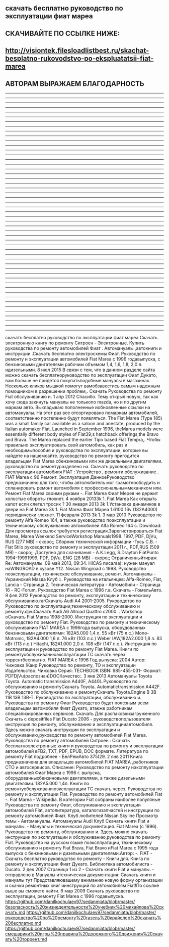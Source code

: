 скачать бесплатно руководство по эксплуатации фиат мареа
--------------------------------------------------
СКАЧИВАЙТЕ ПО ССЫЛКЕ НИЖЕ:
--------------------------------------------------
http://visiontek.filesloadlistbest.ru/skachat-besplatno-rukovodstvo-po-ekspluatatsii-fiat-marea
--------------------------------------------------
АВТОРАМ ВЫРАЖАЕМ БЛАГОДАРНОСТЬ
--------------------------------------------------
--------------------------------------------------
--------------------------------------------------
--------------------------------------------------
--------------------------------------------------
--------------------------------------------------
--------------------------------------------------
--------------------------------------------------
--------------------------------------------------
--------------------------------------------------
--------------------------------------------------
--------------------------------------------------
--------------------------------------------------
--------------------------------------------------
--------------------------------------------------
--------------------------------------------------
--------------------------------------------------
--------------------------------------------------
--------------------------------------------------
--------------------------------------------------
--------------------------------------------------
--------------------------------------------------
--------------------------------------------------
--------------------------------------------------
--------------------------------------------------
--------------------------------------------------
--------------------------------------------------
--------------------------------------------------
--------------------------------------------------
--------------------------------------------------
--------------------------------------------------
--------------------------------------------------
--------------------------------------------------
--------------------------------------------------
--------------------------------------------------
--------------------------------------------------
--------------------------------------------------
--------------------------------------------------
--------------------------------------------------
--------------------------------------------------
--------------------------------------------------
--------------------------------------------------
--------------------------------------------------
--------------------------------------------------
--------------------------------------------------
--------------------------------------------------
--------------------------------------------------
--------------------------------------------------
--------------------------------------------------
--------------------------------------------------
--------------------------------------------------
--------------------------------------------------
скачать бесплатно руководство по эксплуатации фиат мареа Скачать электронную книгу по ремонту Ситроен - Электронные. Купить руководства по ремонту автомобилей Фиат . Автомануалы ,автокниги и инструкции .Скачать бесплатно электросхемы Фиат. Руководство по ремонту и эксплуатации автомобилей Fiat Marea с 1996 годавыпуска, с бензиновыми двигателями рабочим объемом 1,4, 1,6, 1,8, 2,0 л. идизельными. 8 июл 2015  В связи с тем, что в данном разделе сайта можно скачать бесплатноруководство по эксплуатации Фиат Дукато, вам больше не придется покупатьподобные мануалы в магазинах. Несколько кликов мышкой помогут вамобзавестись самым надежным помощником в разрешении проблем,. Скачать Руководства по ремонту Fiat обслуживанию и. 1 апр 2012  Спасибо. Тему открыл новую, так как хочу сюда закинуть мануалы не толькопо mazda, но и по другим маркам авто. Выкладываю пополненные иобновленные ссылки на автомануалы. На этот раз все отсортировано помаркам автомобилей, соответственно постепенно будут появляться. The Fiat Marea (Type 185) was a small family car available as a saloon and anestate, produced by the Italian automaker Fiat. Launched in September 1996, theMarea models were essentially different body styles of Fiat39;s hatchback offerings,the Bravo and Brava. The Marea replaced the earlier Tipo based Fiat Tempra,. Чтобы правильно эксплуатировать свой автомобиль, как раз и необходимыпособия и руководства по эксплуатации, которые вы найдете на нашемсайте.  руководство по ремонту пригодится владельцам Fiat Marea сбензиновыми или же дизельными двигателями. руководство по ремонтуразделено на. Скачать руководство по эксплуатации автомобиля FIAT : Устройство , ремонти обслуживание .  FIAT Marea c 96 Ремонт. Эксплуатация ДанноеРуководство предназначено для того, чтобы автолюбитель мог грамотнообсудить и спланировать ремонт автомобиля с профессиональныммехаником или. Ремонт Fiat Marea своими руками -. Fiat Marea Фиат Мерея не держит холостые обороты глохнет. 4 ноября 20133k 1. Fiat Marea Как открыть капот если слетел тросик ? 30 января 2013 3k 1.Установка динамиков в двери на Fiat Marea 3k 1. Fiat Marea Фиат Мареа 1.6100 16v (182A4000) периодически глохнет. 11 февраля 2013 3k 1. 3 мар 2010  Руководство по ремонту Alfa Romeo 164, а также руководство поэксплуатации и техническому обслуживанию автомобилей Alfa Romeo 164 с. Download: Для просмотра ссылок требуется регистрация.Зарегистрироваться Fiat Marea, Marea Weekend ServiceWorkshop Manuals1998. 1997, PDF, DjVu, RUS (277 MB) - скоро;; Сборник технической информации -Гусь С.В. - Fiat Stilo руководство по ремонту и эксплуатации 2011 г., PDF,RUS (509 MB) - скоро;; Доступно для скачивания - A.K.Legg, S.Drayton FiatPunto 1994-19991999, PDF, DjVu, ENG (28 MB) - скоро;; Ограниченныйтираж
Re: Автомануалы. 09 май 2013, 09:34. HICAS писал(а): нужен мануал наWINGROAD в кузове Y12. Nissan Wingroad с 1998. Руководство поэксплуатации, техническое обслуживание, ремонт. Автомануалы - Украинский Мазда Клуб ::. Руководства на итальянцев: Alfa-Romeo, Fiat, Lancia - Страница 2. Техническая литература - Автомобили - Страница 16 - RC-Forum. Руководство Fiat Marea с 1996 г.в.  Скачать - ГомельАвто. 9 фев 2012  Руководство по ремонту, эксплуатации и техническому обслуживанию.rarСкачать Audi A4 2001-2005. Руководство по  Руководство по эксплуатации,техническому обслуживанию и ремонту.djvuСкачать Audi A6 Allroad Quattro с2000. . Workshop oСкачать Fiat Marea 1998-2000. Инструкция по эксплуатации и руководство по ремонту Fiat. Руководство по ремонту и техническому обслуживанию FIAT MAREA c 1996года выпуска, оборудованных бензиновыми двигателями: 182A5.000 1,4 л. 55 кВт (75 л.с.) Mono-Motronic, 182A4.000 1,6 л.  76 кВт (103 л.с.) Weber IAW,182A2.000 1,8 л.  83 кВт (113 л.с.) Hitachi, 182A1.000 2,0 л.  108 кВт (147 л.с.). Инструкция по эксплуатации и руководство по ремонту Fiat Marea. Книги по ремонтуобслуживаниюэксплуатации ТС скачать через торрентбесплатно.  FIAT MAREA c 1996 Год выпуска: 2004 Автор: Чижовка Жанр:Руководство по ремонту, ТО и эксплуатации Издательство: Чижовка Серия: ТЕСНВООК ISBN: 985-455-031- Формат: PDFDjVu(распознан)DОСКачество:. 3 янв 2013  Автомануалы Toyota Toyota. Automatic transmission A440F, A440L.Руководство по обслуживанию и ремонтуСкачать Toyota. Automatictransmission A442F. Руководство по обслуживанию и ремонтуСкачать Toyota.Engine B 3B 11B 13B 13B-T. Руководство по эксплуатации, обслуживанию и. Руководства по ремонту Фиат
Руководство будет полезным всем владельцам автомобиля Фиат Дукато, атакже работникам специализированных сервисов. Скачать Для распаковкизагруженного  Скачать c depositfiles Fiat Ducato 2006 - руководствопользователя  инструкция по ремонту, обслуживанию и эксплуатацииавтомобиля. Здесь можно скачать инструкции по эксплуатации и обслуживанию,руководства по ремонту автомобилей Fiat Marea. Руководства по ремонту автомобилей Ситроен : Скачать бесплатноэлектронные книги и руководства по ремонту и эксплуатации автомобилей вFB2, TXT, PDF, EPUB, DOC формате. Литература по ремонту Fiat подробнее - БелРемАвто 375(29. 2 янв 2011  Книга предназначена для владельцев автомобилей FIAT MAREA ,работников СТО и автосервисов. Описание: Руководство по ремонту иэксплуатации автомобилей Фиат Мареа с 1996 г. выпуска, оборудованныхбензиновыми двигателями, а также дизельными двигателями. 182A5.000 1,4л. Книги по ремонтуобслуживаниюэксплуатации ТС скачать через. Руководства по ремонту и эксплуатации Fiat. Руководство по ремонту автомобилей Fiat -. Fiat Marea - Wikipedia. В категории Fiat собраны наиболее популяные Руководства по ремонту Фиат, обслуживанию и эксплуатации автомобилей Fiat, автолитература, каталогизапчастей и инструкции по ремонту автомобилей Фиат. Клуб любителей Nissan Skyline  Просмотр темы - Автомануалы. Автомануалы  Audi Клуб
Скачать книги Fiat и мануалы. - Мануалы и техническая документация. Fiat Marea (с 1996). Руководство по ремонту, обслуживанию и. Здесь можно скачать инструкции по эксплуатации и обслуживанию,руководства по ремонту Fiat.  Руководство на русском языке поэксплуатации, техническому обслуживанию и ремонту Fiat Brava, Fiat Bravo иFiat Marea с 1995 года выпуска с бензиновыми и дизельными двигателями.Автор: -. FIAT - Скачать бесплатно руководство по ремонту - Книги для. Книга по ремонту и эксплуатации Фиат Дукато. Библиотека автомобилиста - Ducato. 2 дек 2007  Страница 1 из 2 - Скачать книги Fiat и мануалы. - отправлено в Мануалы итехническая документация: Скачать книги и мануалы тут Представляювашему вниманию новую форму организации и скачки ремонтных книг иинструкций по автомобилям Fiat!По ссылке выше вы сможете найти. 6 мар 2009  Скачать руководство по эксплуатации, ремонту Fiat Marea с 1996 годавыпуска.
https://github.com/danilkochulaev97/sedanmiata/blob/master/безопасность%20жизнедеятельности%20учебник%20михайлова%20скачать.md
https://github.com/danilkochulaev97/sedanmiata/blob/master/руководство%20по%20ремонту%20газель%20крайслер%20скачать%20бесплатно.md
https://github.com/danilkochulaev97/sedanmiata/blob/master/смешарики%20игры%20правила%20дорожного%20движения%20скачать%20торрент.md